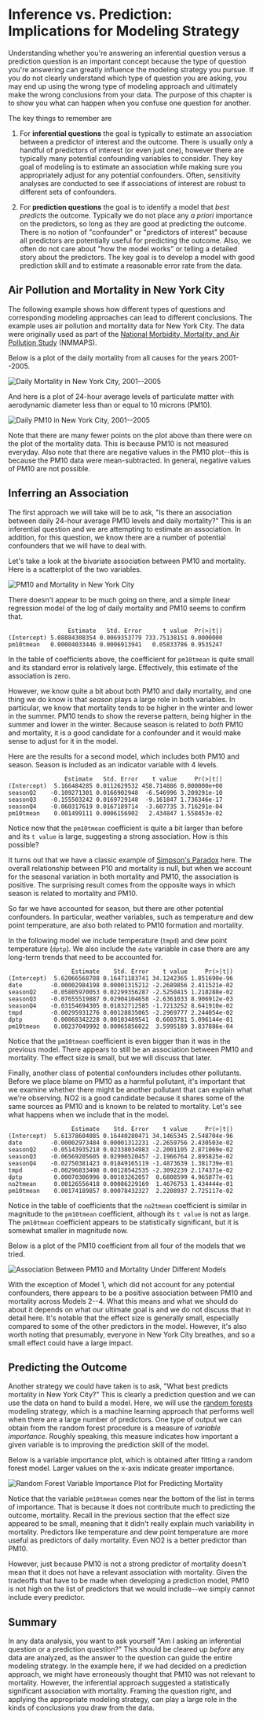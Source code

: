 # Inference vs. Prediction: Implications for Modeling Strategy



Understanding whether you're answering an inferential question versus a prediction question is an important concept because the type of question you're answering can greatly influence the modeling strategy you pursue. If you do not clearly understand which type of question you are asking, you may end up using the wrong type of modeling approach and ultimately make the wrong conclusions from your data. The purpose of this chapter is to show you what can happen when you confuse one question for another.

The key things to remember are 

1. For **inferential questions** the goal is typically to estimate an association between a predictor of interest and the outcome. There is usually only a handful of predictors of interest (or even just one), however there are typically many potential confounding variables to consider. They key goal of modeling is to estimate an association while making sure you appropriately adjust for any potential confounders. Often, sensitivity analyses are conducted to see if associations of interest are robust to different sets of confounders.

2. For **prediction questions** the goal is to identify a model that *best predicts* the outcome. Typically we do not place any *a priori* importance on the predictors, so long as they are good at predicting the outcome. There is no notion of "confounder" or "predictors of interest" because all predictors are potentially useful for predicting the outcome. Also, we often do not care about "how the model works" or telling a detailed story about the predictors. The key goal is to develop a model with good prediction skill and to estimate a reasonable error rate from the data. 


## Air Pollution and Mortality in New York City

The following example shows how different types of questions and corresponding modeling approaches can lead to different conclusions. The example uses air pollution and mortality data for New York City. The data were originally used as part of the [National Morbidity, Mortality, and Air Pollution Study](http://www.ihapss.jhsph.edu) (NMMAPS).




Below is a plot of the daily mortality from all causes for the years 2001--2005.

![Daily Mortality in New York City, 2001--2005](images/inferencepred-unnamed-chunk-3-1.png)

And here is a plot of 24-hour average levels of particulate matter with aerodynamic diameter less than or equal to 10 microns (PM10). 

![Daily PM10 in New York City, 2001--2005](images/inferencepred-unnamed-chunk-4-1.png)

Note that there are many fewer points on the plot above than there were on the plot of the mortality data. This is because PM10 is not measured everyday. Also note that there are negative values in the PM10 plot--this is because the PM10 data were mean-subtracted. In general, negative values of PM10 are not possible.

## Inferring an Association

The first approach we will take will be to ask, "Is there an association between daily 24-hour average PM10 levels and daily mortality?" This is an inferential question and we are attempting to estimate an association. In addition, for this question, we know there are a number of potential confounders that we will have to deal with.

Let's take a look at the bivariate association between PM10 and mortality. Here is a scatterplot of the two variables.

![PM10 and Mortality in New York City](images/inferencepred-unnamed-chunk-5-1.png)

There doesn't appear to be much going on there, and a simple linear regression model of the log of daily mortality and PM10 seems to confirm that.


```
                 Estimate   Std. Error      t value  Pr(>|t|)
(Intercept) 5.08884308354 0.0069353779 733.75138151 0.0000000
pm10tmean   0.00004033446 0.0006913941   0.05833786 0.9535247
```

In the table of coefficients above, the coefficient for `pm10tmean` is quite small and its standard error is relatively large. Effectively, this estimate of the association is zero.

However, we know quite a bit about both PM10 and daily mortality, and one thing we do know is that *season* plays a large role in both variables. In particular, we know that mortality tends to be higher in the winter and lower in the summer. PM10 tends to show the reverse pattern, being higher in the summer and lower in the winter. Because season is related to *both* PM10 and mortality, it is a good candidate for a confounder and it would make sense to adjust for it in the model.

Here are the results for a second model, which includes both PM10 and season. Season is included as an indicator variable with 4 levels.



```
                Estimate   Std. Error    t value     Pr(>|t|)
(Intercept)  5.166484285 0.0112629532 458.714886 0.000000e+00
seasonQ2    -0.109271301 0.0166902948  -6.546996 3.209291e-10
seasonQ3    -0.155503242 0.0169729148  -9.161847 1.736346e-17
seasonQ4    -0.060317619 0.0167189714  -3.607735 3.716291e-04
pm10tmean    0.001499111 0.0006156902   2.434847 1.558453e-02
```

Notice now that the `pm10tmean` coefficient is quite a bit larger than before and its `t value` is large, suggesting a strong association. How is this possible?

It turns out that we have a classic example of [Simpson's Paradox](https://en.wikipedia.org/wiki/Simpson%27s_paradox) here. The overall relationship between P10 and mortality is null, but when we account for the seasonal variation in both mortality and PM10, the association is positive. The surprising result comes from the opposite ways in which season is related to mortality and PM10.

So far we have accounted for season, but there are other potential confounders. In particular, weather variables, such as temperature and dew point temperature, are also both related to PM10 formation and mortality. 

In the following model we include temperature (`tmpd`) and dew point temperature (`dptp`). We also include the `date` variable in case there are any long-term trends that need to be accounted for.



```
                  Estimate    Std. Error    t value     Pr(>|t|)
(Intercept)  5.62066568788 0.16471183741 34.1242365 1.851690e-96
date        -0.00002984198 0.00001315212 -2.2689856 2.411521e-02
seasonQ2    -0.05805970053 0.02299356287 -2.5250415 1.218288e-02
seasonQ3    -0.07655519887 0.02904104658 -2.6361033 8.906912e-03
seasonQ4    -0.03154694305 0.01832712585 -1.7213252 8.641910e-02
tmpd        -0.00295931276 0.00128835065 -2.2969777 2.244054e-02
dptp         0.00068342228 0.00103489541  0.6603781 5.096144e-01
pm10tmean    0.00237049992 0.00065856022  3.5995189 3.837886e-04
```

Notice that the `pm10tmean` coefficient is even bigger than it was in the previous model. There appears to still be an association between PM10 and mortality. The effect size is small, but we will discuss that later.

Finally, another class of potential confounders includes other pollutants. Before we place blame on PM10 as a harmful pollutant, it's important that we examine whether there might be another pollutant that can explain what we're observing. NO2 is a good candidate because it shares some of the same sources as PM10 and is known to be related to mortality. Let's see what happens when we include that in the model.


```
                  Estimate    Std. Error    t value     Pr(>|t|)
(Intercept)  5.61378604085 0.16440280471 34.1465345 2.548704e-96
date        -0.00002973484 0.00001312231 -2.2659756 2.430503e-02
seasonQ2    -0.05143935218 0.02338034983 -2.2001105 2.871069e-02
seasonQ3    -0.06569205605 0.02990520457 -2.1966764 2.895825e-02
seasonQ4    -0.02750381423 0.01849165119 -1.4873639 1.381739e-01
tmpd        -0.00296833498 0.00128542535 -2.3092239 2.174371e-02
dptp         0.00070306996 0.00103262057  0.6808599 4.965877e-01
no2tmean     0.00126556418 0.00086229169  1.4676753 1.434444e-01
pm10tmean    0.00174189857 0.00078432327  2.2208937 2.725117e-02
```

Notice in the table of coefficients that the `no2tmean` coefficient is similar in magnitude to the `pm10tmean` coefficient, although its `t value` is not as large. The `pm10tmean` coefficient appears to be statistically significant, but it is somewhat smaller in magnitude now.

Below is a plot of the PM10 coefficient from all four of the models that we tried.

![Association Between PM10 and Mortality Under Different Models](images/inferencepred-unnamed-chunk-10-1.png)

With the exception of Model 1, which did not account for any potential confounders, there appears to be a positive association between PM10 and mortality across Models 2--4. What this means and what we should do about it depends on what our ultimate goal is and we do not discuss that in detail here. It's notable that the effect size is generally small, especially compared to some of the other predictors in the model. However, it's also worth noting that presumably, everyone in New York City breathes, and so a small effect could have a large impact.


## Predicting the Outcome

Another strategy we could have taken is to ask, "What best predicts mortality in New York City?" This is clearly a prediction question and we can use the data on hand to build a model. Here, we will use the [random forests](https://en.wikipedia.org/wiki/Random_forest) modeling strategy, which is a machine learning approach that performs well when there are a large number of predictors. One type of output we can obtain from the random forest procedure is a measure of *variable importance*. Roughly speaking, this measure indicates how important a given variable is to improving the prediction skill of the model. 

Below is a variable importance plot, which is obtained after fitting a random forest model. Larger values on the x-axis indicate greater importance.

![Random Forest Variable Importance Plot for Predicting Mortality](images/inferencepred-unnamed-chunk-11-1.png)

Notice that the variable `pm10tmean` comes near the bottom of the list in terms of importance. That is because it does not contribute much to predicting the outcome, mortality. Recall in the previous section that the effect size appeared to be small, meaning that it didn't really explain much variability in mortality. Predictors like temperature and dew point temperature are more useful as predictors of daily mortality. Even NO2 is a better predictor than PM10.

However, just because PM10 is not a strong predictor of mortality doesn't mean that it does not have a relevant association with mortality. Given the tradeoffs that have to be made when developing a prediction model, PM10 is not high on the list of predictors that we would include--we simply cannot include every predictor.




## Summary

In any data analysis, you want to ask yourself "Am I asking an inferential question or a prediction question?" This should be cleared up *before* any data are analyzed, as the answer to the question can guide the entire modeling strategy. In the example here, if we had decided on a prediction approach, we might have erroneously thought that PM10 was not relevant to mortality. However, the inferential approach suggested a statistically significant association with mortality. Framing the question right, and applying the appropriate modeling strategy, can play a large role in the kinds of conclusions you draw from the data.
